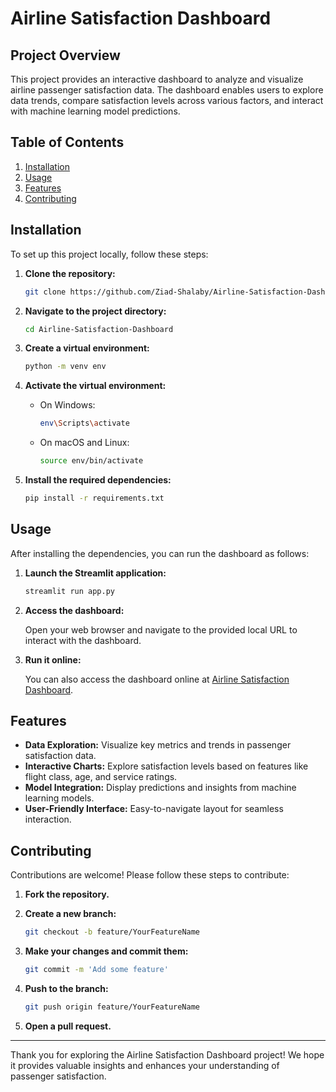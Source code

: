 # Airline Satisfaction Dashboard

## Project Overview

This project provides an interactive dashboard to analyze and visualize airline passenger satisfaction data. The dashboard enables users to explore data trends, compare satisfaction levels across various factors, and interact with machine learning model predictions.

## Table of Contents

1. [Installation](#installation)
2. [Usage](#usage)
3. [Features](#features)
4. [Contributing](#contributing)

## Installation

To set up this project locally, follow these steps:

1. **Clone the repository:**

   ```bash
   git clone https://github.com/Ziad-Shalaby/Airline-Satisfaction-Dashboard.git
   ```

2. **Navigate to the project directory:**

   ```bash
   cd Airline-Satisfaction-Dashboard
   ```

3. **Create a virtual environment:**

   ```bash
   python -m venv env
   ```

4. **Activate the virtual environment:**

   - On Windows:

     ```bash
     env\Scripts\activate
     ```

   - On macOS and Linux:

     ```bash
     source env/bin/activate
     ```

5. **Install the required dependencies:**

   ```bash
   pip install -r requirements.txt
   ```

## Usage

After installing the dependencies, you can run the dashboard as follows:

1. **Launch the Streamlit application:**

   ```bash
   streamlit run app.py
   ```

2. **Access the dashboard:**

   Open your web browser and navigate to the provided local URL to interact with the dashboard.

3. **Run it online:**

   You can also access the dashboard online at [Airline Satisfaction Dashboard](https://airline-satisfaction-dashboard.streamlit.app/).

## Features

- **Data Exploration:** Visualize key metrics and trends in passenger satisfaction data.
- **Interactive Charts:** Explore satisfaction levels based on features like flight class, age, and service ratings.
- **Model Integration:** Display predictions and insights from machine learning models.
- **User-Friendly Interface:** Easy-to-navigate layout for seamless interaction.

## Contributing

Contributions are welcome! Please follow these steps to contribute:

1. **Fork the repository.**
2. **Create a new branch:**

   ```bash
   git checkout -b feature/YourFeatureName
   ```

3. **Make your changes and commit them:**

   ```bash
   git commit -m 'Add some feature'
   ```

4. **Push to the branch:**

   ```bash
   git push origin feature/YourFeatureName
   ```

5. **Open a pull request.**

---

Thank you for exploring the Airline Satisfaction Dashboard project! We hope it provides valuable insights and enhances your understanding of passenger satisfaction.
